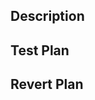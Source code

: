 ## Description

<!-- 
Please do not leave this blank 
This PR [adds/removes/fixes/replaces] the [feature/bug/etc]. 
-->

## Test Plan

<!-- 
Please do not leave this blank 
[unit tests/staging/regression tests/integration tests/etc] 
-->

## Revert Plan

<!-- 
Please do not leave this blank 
[revert diff/Rollback flag name/delete file/etc] 
-->
